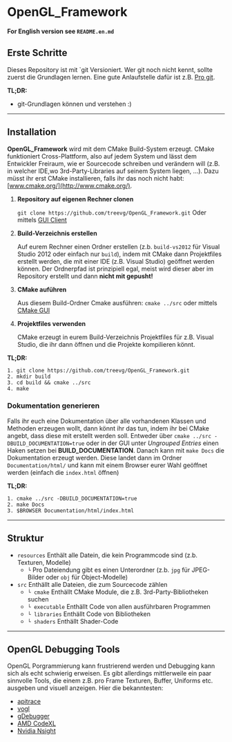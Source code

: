 # OpenGL_Framework

**For English version see `README.en.md`**

## Erste Schritte
Dieses Repository ist mit `git Versioniert. Wer git noch nicht kennt, sollte zuerst die Grundlagen lernen. Eine gute Anlaufstelle dafür ist z.B. [Pro git](http://git-scm.com/book/de/v1).

**TL;DR:**
* git-Grundlagen können und verstehen :)


---

## Installation
**OpenGL_Framework** wird mit dem CMake Build-System erzeugt. CMake funktioniert Cross-Plattform, also auf jedem System und lässt dem Entwickler Freiraum, wie er Sourcecode schreiben und verändern will (z.B. in welcher IDE,wo 3rd-Party-Libraries auf seinem System liegen, …). Dazu müsst ihr erst CMake installieren, falls ihr das noch nicht habt: [www.cmake.org/](http://www.cmake.org/).


1. **Repository auf eigenen Rechner clonen**

    `git clone https://github.com/treevg/OpenGL_Framework.git`
    Oder mittels [GUI Client](http://git-scm.com/download/gui/linux)

2. **Build-Verzeichnis erstellen**

    Auf eurem Rechner einen Ordner erstellen (z.b. `build-vs2012` für Visual Studio 2012 oder einfach nur `build`), indem mit CMake dann Projektfiles erstellt werden, die mit einer IDE (z.B. Visual Studio) geöffnet werden können. Der Ordnerpfad ist prinzipiell egal, meist wird dieser aber im Repository erstellt und dann **nicht mit gepusht!**

3. **CMake auführen**

    Aus diesem Build-Ordner Cmake ausführen: `cmake ../src` oder mittels [CMake GUI](http://www.cmake.org/runningcmake/)

4. **Projektfiles verwenden**

    CMake erzeugt in eurem Build-Verzeichnis Projektfiles für z.B. Visual Studio, die ihr dann öffnen und die Projekte kompilieren könnt.

**TL;DR:**
```
1. git clone https://github.com/treevg/OpenGL_Framework.git
2. mkdir build
3. cd build && cmake ../src
4. make
```

### Dokumentation generieren
Falls ihr euch eine Dokumentation über alle vorhandenen Klassen und Methoden erzeugen wollt, dann könnt ihr das tun, indem ihr bei CMake angebt, dass diese mit erstellt werden soll. Entweder über `cmake ../src -DBUILD_DOCUMENTATION=true` oder in der GUI unter *Ungrouped Entries* einen Haken setzen bei **BUILD_DOCUMENTATION**. Danach kann mit `make Docs` die Dokumentation erzeugt werden. Diese landet dann im Ordner `Documentation/html/` und kann mit einem Browser eurer Wahl geöffnet werden (einfach die `index.html` öffnen)

**TL;DR:**
```
1. cmake ../src -DBUILD_DOCUMENTATION=true
2. make Docs
3. $BROWSER Documentation/html/index.html
```

---

## Struktur

- `resources` Enthält alle Datein, die kein Programmcode sind (z.b. Texturen, Modelle)
    - `└` Pro Dateiendung gibt es einen Unterordner (z.b. `jpg` für JPEG-Bilder oder `obj` für Object-Modelle)
- `src` Enthällt alle Dateien, die zum Sourcecode zählen
    - `└ cmake` Enthällt CMake Module, die z.B. 3rd-Party-Bibliotheken suchen
    - `└ executable` Enthällt Code von allen ausführbaren Programmen
    - `└ libraries` Enthällt Code von Bibliotheken
    - `└ shaders` Enthällt Shader-Code

---

## OpenGL Debugging Tools

OpenGL Porgrammierung kann frustrierend werden und Debugging kann sich als echt schwierig erweisen. Es gibt allerdings mittlerweile ein paar sinnvolle Tools, die einem z.B. pro Frame Texturen, Buffer, Uniforms etc. ausgeben und visuell anzeigen. Hier die bekanntesten:

* [apitrace](https://github.com/apitrace/apitrace)
* [vogl](https://github.com/ValveSoftware/vogl)
* [gDebugger](http://www.gremedy.com/)
* [AMD CodeXL](http://developer.amd.com/tools-and-sdks/opencl-zone/codexl/)
* [Nvidia Nsight](http://www.nvidia.com/object/nsight.html)